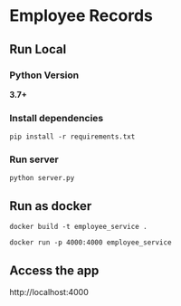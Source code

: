 # Employee Records

## Run Local

### Python Version
**3.7+**

### Install dependencies
`pip install -r requirements.txt`

### Run server
`python server.py`

## Run as docker
`docker build -t employee_service .`

`docker run -p 4000:4000 employee_service`

## Access the app
http://localhost:4000
